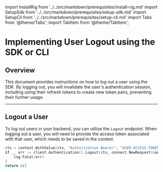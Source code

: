 import InstallRig from '../../src/markdown/prerequisites/install-rig.md'
import SetupSdk from '../../src/markdown/prerequisites/setup-sdk.md'
import SetupCli from '../../src/markdown/prerequisites/setup-cli.md'
import Tabs from '@theme/Tabs';
import TabItem from '@theme/TabItem';

# Implementing User Logout using the SDK or CLI

## Overview

This document provides instructions on how to log out a user using the SDK. By logging out, you will invalidate the user's authentication session, including using their refresh tokens to create new token pairs, preventing their further usage.

<hr class="solid" />

## Logout a User

To log out users in your backend, you can utilize the `Logout` endpoint. When logging out a user, you will need to provide the access token associated with that user, which needs to be saved in the context.

<Tabs>
<TabItem value="go" label="Golang SDK">

```go
ctx = context.WithValue(ctx, "Authorization Bearer", "USER-ACCESS-TOKEN")
if _, err := client.Authentication().Logout(ctx, connect.NewRequest(&authentication.LogoutRequest{})); err != nil {
    log.Fatal(err)
}
return nil
```

</TabItem>
</Tabs>
